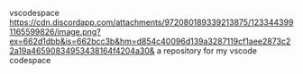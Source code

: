 vscodespace
https://cdn.discordapp.com/attachments/972080189339213875/1233443991165599826/image.png?ex=662d1dbb&is=662bcc3b&hm=d854c40096d139a3287119cf1aee2873c22a19a46590834953438164f4204a30&
a repository for my vscode codespace
